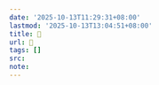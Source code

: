 ```yaml
---
date: '2025-10-13T11:29:31+08:00'
lastmod: '2025-10-13T13:04:51+08:00'
title: 󰡻
url: 󰡻
tags: []
src:
note:
---
```

